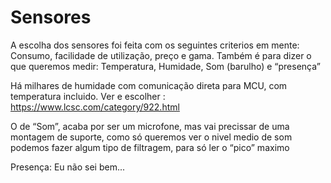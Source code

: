 # Sensores
A escolha dos sensores foi feita com os seguintes criterios em mente: Consumo, facilidade de utilização, preço e gama.
Também é para dizer o que queremos medir: Temperatura, Humidade, Som (barulho) e “presença”

Há milhares de humidade com comunicação direta para MCU, com temperatura incluido.
Ver e escolher : https://www.lcsc.com/category/922.html

O de “Som”, acaba por ser um microfone, mas vai precissar de uma montagem de suporte, como só queremos ver o nivel medio de som podemos fazer algum tipo de filtragem, para só ler o “pico” maximo

Presença: Eu não sei bem...










	


		
